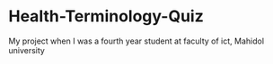 # Health-Terminology-Quiz
My project when I was a fourth year student at faculty of ict, Mahidol university
